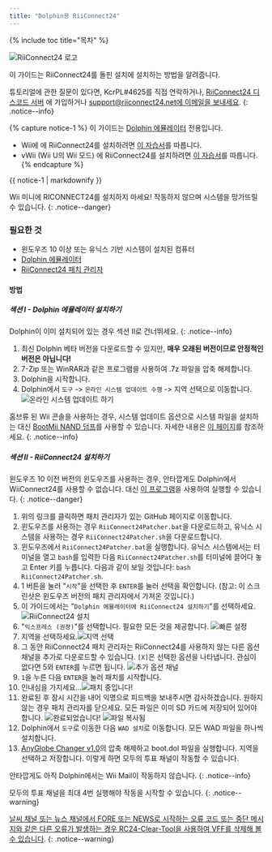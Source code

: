 ```yaml
---
title: "Dolphin용 RiiConnect24"
---
```


{% include toc title="목차" %}

![RiiConnect24 로고](/images/WiiRC24Logo.jpg)

이 가이드는 RiiConnect24를 돌핀 설치에 설치하는 방법을 알려줍니다.

튜토리얼에 관한 질문이 있다면, KcrPL#4625를 직접 연락하거나, [RiiConnect24 디스코드 서버](https://discord.gg/rc24) 에 가입하거나 [support@riiconnect24.net에 이메일을 보내세요](mailto:support@riiconnect24.net).
{: .notice--info}

{% capture notice-1 %}
이 가이드는 [Dolphin 에뮬레이터](https://dolphin-emu.org) 전용입니다.

- Wii에 에 RiiConnect24를 설치하려면 [이 자습서](riiconnect24-wii)를 따릅니다.
- vWii (Wii U의 Wii 모드) 에 RiiConnect24를 설치하려면 [이 자습서](riiconnect24-vwii)를 따릅니다.
{% endcapture %}

<div class="notice--warning">{{ notice-1 | markdownify }}</div>

Wii 미니에 RICONNECT24를 설치하지 마세요! 작동하지 않으며 시스템을 망가뜨릴 수 있습니다.
{: .notice--danger}

### 필요한 것

* 윈도우즈 10 이상 또는 유닉스 기반 시스템이 설치된 컴퓨터
* [Dolphin 에뮬레이터](https://dolphin-emu.org/download/)
* [RiiConnect24 패치 관리자](https://github.com/RiiConnect24/RiiConnect24-Patcher/releases)

#### 방법

##### 섹션 I - Dolphin 에뮬레이터 설치하기

Dolphin이 이미 설치되어 있는 경우 섹션 II로 건너뛰세요.
{: .notice--info}

1. 최신 Dolphin 베타 버전을 다운로드할 수 있지만, **매우 오래된 버전이므로 안정적인 버전은 아닙니다!**
2. 7-Zip 또는 WinRAR과 같은 프로그램을 사용하여 .7z 파일을 압축 해제합니다.
3. Dolphin을 시작합니다.
4. Dolphin에서 `도구` -> `온라인 시스템 업데이트 수행` -> 지역 선택으로 이동합니다. ![온라인 시스템 업데이트 하기](/images/Dolphin_RC24/1.jpg)

홈브류 된 Wii 콘솔을 사용하는 경우, 시스템 업데이트 옵션으로 시스템 파일을 설치하는 대신 [BootMii NAND 덤프](bootmii)를 사용할 수 있습니다. 자세한 내용은 [이 페이지](https://wiki.dolphin-emu.org/index.php?title=NAND_Usage_Guide)를 참조하세요.
{: .notice--info}

##### 섹션 II - RiiConnect24 설치하기

윈도우즈 10 이전 버전의 윈도우즈를 사용하는 경우, 안타깝게도 Dolphin에서 WiiConnect24를 사용할 수 없습니다. 대신 [이 프로그램](https://github.com/RiiConnect24/.VFF-File-Downloader-for-Dolphin)을 사용하여 실행할 수 있습니다.
{: .notice--danger}

1. 위의 링크를 클릭하면 패치 관리자가 있는 GitHub 페이지로 이동합니다.
2. 윈도우즈를 사용하는 경우 `RiiConnect24Patcher.bat`을 다운로드하고, 유닉스 시스템을 사용하는 경우 `RiiConnect24Patcher.sh`을 다운로드합니다.
3. 윈도우즈에서 `RiiConnect24Patcher.bat`을 실행합니다. 유닉스 시스템에서는 터미널을 열고 `bash`를 입력한 다음 `RiiConnect24Patcher.sh`를 터미널에 끌어다 놓고 Enter 키를 누릅니다. 다음과 같이 보일 것입니다: `bash RiiConnect24Patcher.sh`.
4. 1 버튼을 눌러 "`시작`"을 선택한 후 `ENTER`를 눌러 선택을 확인합니다. (참고: 이 스크린샷은 윈도우즈 버전의 패치 관리자에서 가져온 것입니다.)
5. 이 가이드에서는 "`Dolphin 에뮬레이터에 RiiConnect24 설치하기`"를 선택하세요. ![RiiConnect24 설치](/images/RC24_Patcher/3.JPG)
6. "`익스프레스 (권장)`"를 선택합니다. 필요한 모든 것을 제공합니다. ![빠른 설정](/images/RC24_Patcher/4.JPG)
7. 지역을 선택하세요.![지역 선택](/images/RC24_Patcher/5.JPG)
8. 그 동안 RiiConnect24 패치 관리자는 RiiConnect24를 사용하지 않는 다른 옵션 채널을 추가로 다운로드할 수 있습니다. `[X]`은 선택한 옵션을 나타냅니다. 관심이 없다면 5와 `ENTER`를 누르면 됩니다. ![추가 옵션 채널](/images/RC24_Patcher/6.JPG)
9. `1`을 누른 다음 `ENTER`을 눌러 패치를 시작합니다.
10. 인내심을 가지세요...![패치 중입니다!](/images/RC24_Patcher/9.JPG)
11. 완료된 후 잠시 시간을 내어 익명으로 피드백을 보내주시면 감사하겠습니다.  원하지 않는 경우 패치 관리자를 닫으세요. 모든 파일은 이미 SD 카드에 저장되어 있어야 합니다. ![완료되었습니다!](/images/RC24_Patcher/10.JPG) ![파일 복사됨](/images/RC24_Patcher/11.PNG)
12. Dolphin에서 `도구`로 이동한 다음 `WAD 설치`로 이동합니다. 모든 WAD 파일을 하나씩 설치합니다.
13. [AnyGlobe Changer v1.0](https://github.com/fishguy6564/AnyGlobe-Changer/releases/download/1.0/AnyGlobe.Changer.zip)의 압축 해제하고 boot.dol 파일을 실행합니다. 지역을 선택하고 저장합니다. 이렇게 하면 모두의 투표 채널이 작동할 수 있습니다.

안타깝게도 아직 Dolphin에서는 Wii Mail이 작동하지 않습니다.
{: .notice--info}

모두의 투표 채널을 최대 4번 실행해야 작동을 시작할 수 있습니다.
{: .notice--warning}

[날씨 채널 또는 뉴스 채널에서 FORE 또는 NEWS로 시작하는 오류 코드 또는 중단 메시지와 같은 다른 오류가 발생하는 경우 RC24-Clear-Tool을 사용하여 VFF를 삭제해 볼 수 있습니다](deleting-vffs).
{: .notice--warning}
